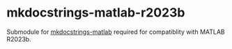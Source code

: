 # mkdocstrings-matlab-r2023b

Submodule for [mkdocstrings-matlab](https://pypi.org/project/mkdocstrings-matlab/) required for compatiblity with MATLAB R2023b. 
